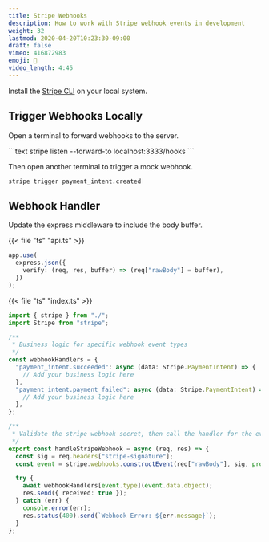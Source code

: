 ```yaml
---
title: Stripe Webhooks
description: How to work with Stripe webhook events in development
weight: 32
lastmod: 2020-04-20T10:23:30-09:00
draft: false
vimeo: 416872983
emoji: 🎣
video_length: 4:45
---
```


Install the [Stripe CLI](https://stripe.com/docs/stripe-cli) on your local system.

## Trigger Webhooks Locally

Open a terminal to forward webhooks to the server.

<File name="command line">
  <Terminal />
</File>
```text
stripe listen --forward-to localhost:3333/hooks
```

Then open another terminal to trigger a mock webhook.
<File name="command line">
<Terminal />
</File>

```text
stripe trigger payment_intent.created
```

## Webhook Handler

Update the express middleware to include the body buffer.

{{< file "ts" "api.ts" >}}

```typescript
app.use(
  express.json({
    verify: (req, res, buffer) => (req["rawBody"] = buffer),
  })
);
```

{{< file "ts" "index.ts" >}}

```typescript
import { stripe } from "./";
import Stripe from "stripe";

/**
 * Business logic for specific webhook event types
 */
const webhookHandlers = {
  "payment_intent.succeeded": async (data: Stripe.PaymentIntent) => {
    // Add your business logic here
  },
  "payment_intent.payment_failed": async (data: Stripe.PaymentIntent) => {
    // Add your business logic here
  },
};

/**
 * Validate the stripe webhook secret, then call the handler for the event type
 */
export const handleStripeWebhook = async (req, res) => {
  const sig = req.headers["stripe-signature"];
  const event = stripe.webhooks.constructEvent(req["rawBody"], sig, process.env.STRIPE_WEBHOOK_SECRET);

  try {
    await webhookHandlers[event.type](event.data.object);
    res.send({ received: true });
  } catch (err) {
    console.error(err);
    res.status(400).send(`Webhook Error: ${err.message}`);
  }
};
```
